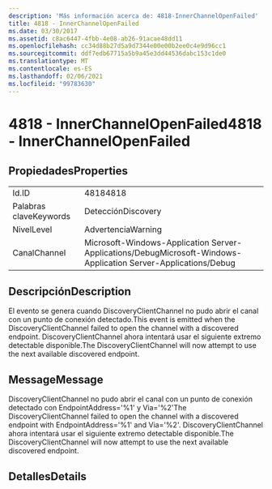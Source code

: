 ```yaml
---
description: 'Más información acerca de: 4818-InnerChannelOpenFailed'
title: 4818 - InnerChannelOpenFailed
ms.date: 03/30/2017
ms.assetid: c8ac6447-4fbb-4e08-ab26-91acae48dd11
ms.openlocfilehash: cc34d88b27d5a9d7344e00e00b2ee0c4e9d96cc1
ms.sourcegitcommit: ddf7edb67715a5b9a45e3dd44536dabc153c1de0
ms.translationtype: MT
ms.contentlocale: es-ES
ms.lasthandoff: 02/06/2021
ms.locfileid: "99783630"
---
```

# <a name="4818---innerchannelopenfailed"></a><span data-ttu-id="cf386-103">4818 - InnerChannelOpenFailed</span><span class="sxs-lookup"><span data-stu-id="cf386-103">4818 - InnerChannelOpenFailed</span></span>

## <a name="properties"></a><span data-ttu-id="cf386-104">Propiedades</span><span class="sxs-lookup"><span data-stu-id="cf386-104">Properties</span></span>  
  
|||  
|-|-|  
|<span data-ttu-id="cf386-105">Id.</span><span class="sxs-lookup"><span data-stu-id="cf386-105">ID</span></span>|<span data-ttu-id="cf386-106">4818</span><span class="sxs-lookup"><span data-stu-id="cf386-106">4818</span></span>|  
|<span data-ttu-id="cf386-107">Palabras clave</span><span class="sxs-lookup"><span data-stu-id="cf386-107">Keywords</span></span>|<span data-ttu-id="cf386-108">Detección</span><span class="sxs-lookup"><span data-stu-id="cf386-108">Discovery</span></span>|  
|<span data-ttu-id="cf386-109">Nivel</span><span class="sxs-lookup"><span data-stu-id="cf386-109">Level</span></span>|<span data-ttu-id="cf386-110">Advertencia</span><span class="sxs-lookup"><span data-stu-id="cf386-110">Warning</span></span>|  
|<span data-ttu-id="cf386-111">Canal</span><span class="sxs-lookup"><span data-stu-id="cf386-111">Channel</span></span>|<span data-ttu-id="cf386-112">Microsoft-Windows-Application Server-Applications/Debug</span><span class="sxs-lookup"><span data-stu-id="cf386-112">Microsoft-Windows-Application Server-Applications/Debug</span></span>|  
  
## <a name="description"></a><span data-ttu-id="cf386-113">Descripción</span><span class="sxs-lookup"><span data-stu-id="cf386-113">Description</span></span>  

 <span data-ttu-id="cf386-114">El evento se genera cuando DiscoveryClientChannel no pudo abrir el canal con un punto de conexión detectado.</span><span class="sxs-lookup"><span data-stu-id="cf386-114">This event is emitted when the DiscoveryClientChannel failed to open the channel with a discovered endpoint.</span></span> <span data-ttu-id="cf386-115">DiscoveryClientChannel ahora intentará usar el siguiente extremo detectable disponible.</span><span class="sxs-lookup"><span data-stu-id="cf386-115">The DiscoveryClientChannel will now attempt to use the next available discovered endpoint.</span></span>  
  
## <a name="message"></a><span data-ttu-id="cf386-116">Message</span><span class="sxs-lookup"><span data-stu-id="cf386-116">Message</span></span>  

 <span data-ttu-id="cf386-117">DiscoveryClientChannel no pudo abrir el canal con un punto de conexión detectado con EndpointAddress='%1' y Via='%2'</span><span class="sxs-lookup"><span data-stu-id="cf386-117">The DiscoveryClientChannel failed to open the channel with a discovered endpoint with EndpointAddress='%1' and Via='%2'.</span></span> <span data-ttu-id="cf386-118">DiscoveryClientChannel ahora intentará usar el siguiente extremo detectable disponible.</span><span class="sxs-lookup"><span data-stu-id="cf386-118">The DiscoveryClientChannel will now attempt to use the next available discovered endpoint.</span></span>  
  
## <a name="details"></a><span data-ttu-id="cf386-119">Detalles</span><span class="sxs-lookup"><span data-stu-id="cf386-119">Details</span></span>
